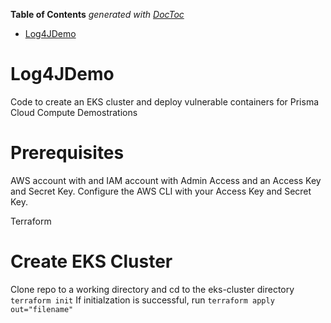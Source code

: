 <!-- START doctoc generated TOC please keep comment here to allow auto update -->
<!-- DON'T EDIT THIS SECTION, INSTEAD RE-RUN doctoc TO UPDATE -->
**Table of Contents**  *generated with [DocToc](https://github.com/thlorenz/doctoc)*

- [Log4JDemo](#log4jdemo)

<!-- END doctoc generated TOC please keep comment here to allow auto update -->

# Log4JDemo
Code to create an EKS cluster and deploy vulnerable containers for Prisma Cloud Compute Demostrations

# Prerequisites
AWS account with and IAM account with Admin Access and an Access Key and Secret Key.  Configure the AWS CLI with your Access Key and Secret Key.

Terraform

# Create EKS Cluster

Clone repo to a working directory and cd to the eks-cluster directory
`terraform init`
If initialzation is successful, run
`terraform apply out="filename"`

